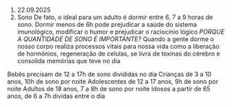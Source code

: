 1. 22.09.2025 
2. Sono
De fato, o ideal para um adulto é dormir entre 6, 7 a 9 horas de sono. Dormir menos de 6h pode prejudicar a saúde do sistema imunológico, modificar o humor e prejudicar o raciocínio lógico
*PORQUE A QUANTIDADE DE SONO É IMPORTANTE?*
Quando a gente dorme o nosso corpo realiza processos vitais para nossa vida como a liberação de hormônios, regeneração de celulas, se livra de toxinas do cérebro e consolida memórias que teve no dia

Bebês precisam de 12 a 17h de sono divididas no dia
Crianças de 3 a 10 anos, 10h de sono por noite
Adolescentes de 12 a 17 anos, 9h de sono por noite
Adultos de 18 anos, 7 a 8h de sono por noite
Idosos a partir de 65 anos, de 6 a 7h dividas entre o dia
